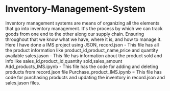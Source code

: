 # Inventory-Management-System
Inventory management systems are means of organizing all the elements that go into inventory management. It's the process by which we can track goods from one end to the other along our supply chain. Ensuring throughout that we know what we have, where it is, and how to manage it.
Here I have done a IMS project using JSON, 
record.json - This file has all the product information like product_id,product_name,price and quantity available
sales.jason - This file has information about the product sold and info like sales_id,product_id,quantity sold,sales_amount
Add_products_IMS.ipynb - This file has the code for adding and deleting products from record.json file
Purchase_product_IMS.ipynb = This file has code for purchasing products and updating the inventory in record.json and sales.jason files.
